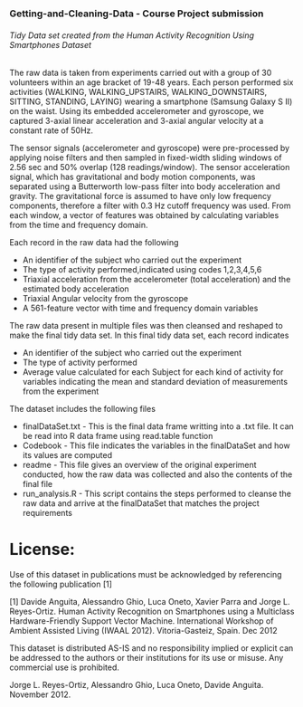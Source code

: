 ### Getting-and-Cleaning-Data - Course Project submission
###### Tidy Data set created from the Human Activity Recognition Using Smartphones Dataset

The raw data is taken from experiments carried out with a group of 30 volunteers within an age bracket of 19-48 years. Each person performed six activities (WALKING, WALKING_UPSTAIRS, WALKING_DOWNSTAIRS, SITTING, STANDING, LAYING) wearing a smartphone (Samsung Galaxy S II) on the waist. Using its embedded accelerometer and gyroscope, we captured 3-axial linear acceleration and 3-axial angular velocity at a constant rate of 50Hz. 

The sensor signals (accelerometer and gyroscope) were pre-processed by applying noise filters and then sampled in fixed-width sliding windows of 2.56 sec and 50% overlap (128 readings/window). The sensor acceleration signal, which has gravitational and body motion components, was separated using a Butterworth low-pass filter into body acceleration and gravity. The gravitational force is assumed to have only low frequency components, therefore a filter with 0.3 Hz cutoff frequency was used. From each window, a vector of features was obtained by calculating variables from the time and frequency domain. 

Each record in the raw data had the following 
* An identifier of the subject who carried out the experiment
* The type of activity performed,indicated using codes 1,2,3,4,5,6
* Triaxial acceleration from the accelerometer (total acceleration) and the estimated body acceleration
* Triaxial Angular velocity from the gyroscope
* A 561-feature vector with time and frequency domain variables

The raw data present in multiple files was then cleansed and reshaped to make the final tidy data set.
In this final tidy data set, each record indicates
* An identifier of the subject who carried out the experiment
* The type of activity performed 
* Average value calculated for each Subject for each kind of activity for variables indicating the mean and standard deviation of measurements from the experiment


The dataset includes the following files

* finalDataSet.txt - This is the final data frame writting into a .txt file. It can be read into R data frame using read.table function
* Codebook - This file indicates the variables in the finalDataSet and how its values are computed
* readme - This file gives an overview of the original experiment conducted, how the raw data was collected and also the contents of the final file
* run_analysis.R - This script contains the steps performed to cleanse the raw data and arrive at the finalDataSet that matches the project requirements

License:
========
Use of this dataset in publications must be acknowledged by referencing the following publication [1] 

[1] Davide Anguita, Alessandro Ghio, Luca Oneto, Xavier Parra and Jorge L. Reyes-Ortiz. Human Activity Recognition on Smartphones using a Multiclass Hardware-Friendly Support Vector Machine. International Workshop of Ambient Assisted Living (IWAAL 2012). Vitoria-Gasteiz, Spain. Dec 2012

This dataset is distributed AS-IS and no responsibility implied or explicit can be addressed to the authors or their institutions for its use or misuse. Any commercial use is prohibited.

Jorge L. Reyes-Ortiz, Alessandro Ghio, Luca Oneto, Davide Anguita. November 2012.
